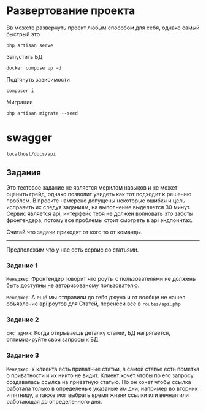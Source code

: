 # Развертование проекта


Вв можете развернуть проект любым способом для себя, однако самый быстрый это

```
php artisan serve
```

Запустить БД

```shell
docker compose up -d
```
Подтянуть зависимости
```shell
composer i
```

Миграции

```
php artisan migrate --seed
```

# swagger


```shell
localhost/docs/api
```


## Задания

Это тестовое задание не является мерилом навыков и не может оценить грейд, однако позволит
увидеть как тот подходит к решению проблем. В проекте намерено допущены некоторые ошибки 
и цель исправить их следуя заданиям, на выполнение выделяется 30 минут. 
Сервис является api, интерфейс тебя не должен волновать это заботы фронтендера, потому 
все проблемы стоит смотреть в api эндпоинтах.


Считай что задачи приходят от кого то от команды.

---

Предположим что у нас есть сервис со статьями.
### Задание 1

`Менеджер`: Фронтендер говорит что роуты с пользователями не должены быть доступны
не авторизованому пользователю.

`Менеджер`: А ещё мы отправили до тебя джуна и от вообще не нашел объявление api
роутов для Статей, перенеси все в `routes/api.php`

### Задание 2

`сис админ`: Когда открываешь деталку статей, БД нагрягается,
оптимизируйте свои запросы к БД.

### Задание 3
`Менеджер`: У клиента есть приватные статьи, в самой статье есть пометка о приватности 
и их никто не видит.
Клиент хочет чтобы по его запросу создавалась ссылка на приватную статью.
Но он хочет чтобы ссылка работала только в определеные указаные им дни, 
например во вторник и пятницу, а также  мог выбрать время жизни ссылки 
или вечная или работающая до определенного дня.




